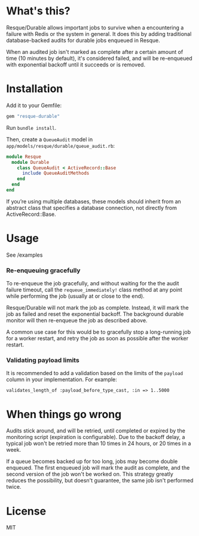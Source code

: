 # What's this?

Resque/Durable allows important jobs to survive when a encountering a failure with Redis or the system in general.
It does this by adding traditional database-backed audits for durable jobs enqueued in Resque.

When an audited job isn't marked as complete after a certain amount of time (10 minutes by default),
it's considered failed, and will be re-enqueued with exponential backoff until it succeeds or is removed.

# Installation

Add it to your Gemfile:

```ruby
gem "resque-durable"
```

Run `bundle install`.

Then, create a `QueueAudit` model in `app/models/resque/durable/queue_audit.rb`:

```ruby
module Resque
  module Durable
    class QueueAudit < ActiveRecord::Base
      include QueueAuditMethods
    end
  end
end
```

If you’re using multiple databases, these models should inherit from an abstract class that specifies a database connection, not directly from ActiveRecord::Base.

# Usage

See /examples

### Re-enqueuing gracefully

To re-enqueue the job gracefully, and without waiting for the the audit failure timeout, call the `requeue_immediately!` class method at any point while performing the job (usually at or close to the end).

Resque/Durable will not mark the job as complete. Instead, it will mark the job as failed and reset the exponential backoff. The background durable monitor will then re-enqueue the job as described above.

A common use case for this would be to gracefully stop a long-running job for a worker restart, and retry the job as soon as possible after the worker restart.

### Validating payload limits

It is recommended to add a validation based on the limits of the `payload` column in your implementation. For example:

```
validates_length_of :payload_before_type_cast, :in => 1..5000
```

# When things go wrong

Audits stick around, and will be retried, until completed or expired by the monitoring script (expiration is configurable).
Due to the backoff delay, a typical job won't be retried more than 10 times in 24 hours, or 20 times in a week.

If a queue becomes backed up for too long, jobs may become double enqueued.
The first enqueued job will mark the audit as complete, and the second version of the job won't be worked on.
This strategy greatly reduces the possibility, but doesn't guarantee, the same job isn't performed twice.

# License
MIT
